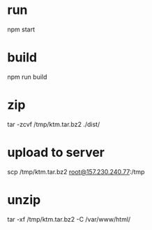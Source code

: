 # run
npm start

# build
npm run build

# zip
tar -zcvf /tmp/ktm.tar.bz2 ./dist/

# upload to server
scp /tmp/ktm.tar.bz2  root@157.230.240.77:/tmp

# unzip
tar -xf /tmp/ktm.tar.bz2 -C /var/www/html/
